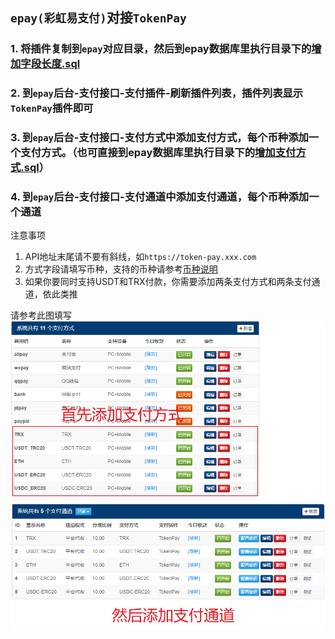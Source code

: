## `epay(彩虹易支付)`对接`TokenPay`

### 1. 将插件复制到`epay`对应目录，然后到epay数据库里执行目录下的[增加字段长度.sql](增加字段长度.sql)
### 2. 到`epay`后台-**支付接口**-**支付插件**-**刷新插件列表**，插件列表显示`TokenPay`插件即可
### 3. 到`epay`后台-**支付接口**-**支付方式**中添加支付方式，每个币种添加一个支付方式。（也可直接到epay数据库里执行目录下的[增加支付方式.sql](增加支付方式.sql)）
### 4. 到`epay`后台-**支付接口**-**支付通道**中添加支付通道，每个币种添加一个通道
注意事项
1. API地址末尾请不要有斜线，如`https://token-pay.xxx.com`  
2. 方式字段请填写币种，支持的币种请参考[币种说明](../../Wiki/Currency.md) 
3. 如果你要同时支持USDT和TRX付款，你需要添加两条支付方式和两条支付通道，依此类推

请参考此图填写
<img src="../../Wiki/imgs/epay-payment.png" alt="彩虹易支付支付方式配置"/>